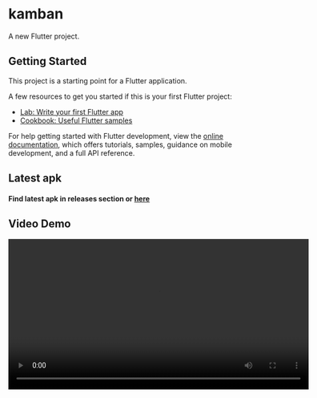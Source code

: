 # kamban

A new Flutter project.

## Getting Started

This project is a starting point for a Flutter application.

A few resources to get you started if this is your first Flutter project:

- [Lab: Write your first Flutter app](https://docs.flutter.dev/get-started/codelab)
- [Cookbook: Useful Flutter samples](https://docs.flutter.dev/cookbook)

For help getting started with Flutter development, view the
[online documentation](https://docs.flutter.dev/), which offers tutorials,
samples, guidance on mobile development, and a full API reference.

<h2 align="left">Latest apk</h2>
<h4 align="left">Find latest apk in releases section or <a href="https://github.com/sharath-b-naik/kamban-board/releases/">here</a></h4>

<h2 align="left">Video Demo</h2>
<video width="600" controls>
    <source src="https://github.com/sharath-b-naik/kamban-board/blob/main/video.mp4" type="video/mp4">
</video>
